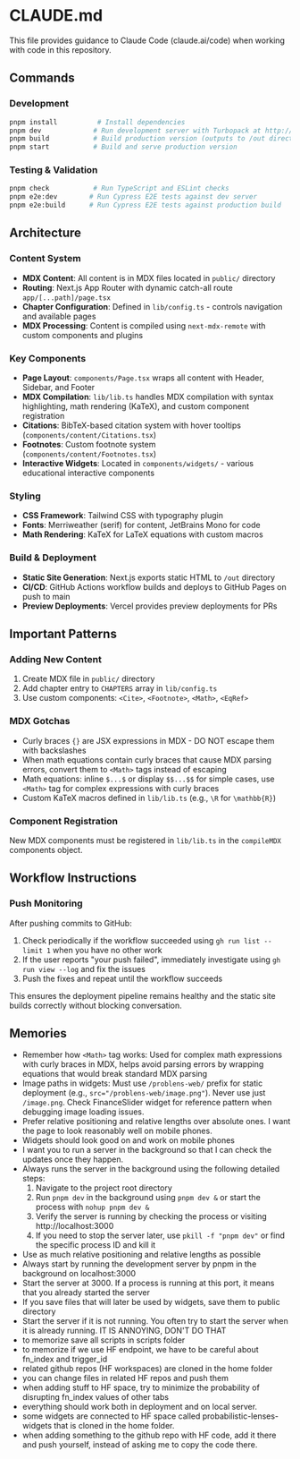 # CLAUDE.md

This file provides guidance to Claude Code (claude.ai/code) when working with code in this repository.

## Commands

### Development
```bash
pnpm install          # Install dependencies
pnpm dev             # Run development server with Turbopack at http://localhost:3000
pnpm build           # Build production version (outputs to /out directory)
pnpm start           # Build and serve production version
```

### Testing & Validation
```bash
pnpm check           # Run TypeScript and ESLint checks
pnpm e2e:dev        # Run Cypress E2E tests against dev server
pnpm e2e:build      # Run Cypress E2E tests against production build
```

## Architecture

### Content System
- **MDX Content**: All content is in MDX files located in `public/` directory
- **Routing**: Next.js App Router with dynamic catch-all route `app/[...path]/page.tsx`
- **Chapter Configuration**: Defined in `lib/config.ts` - controls navigation and available pages
- **MDX Processing**: Content is compiled using `next-mdx-remote` with custom components and plugins

### Key Components
- **Page Layout**: `components/Page.tsx` wraps all content with Header, Sidebar, and Footer
- **MDX Compilation**: `lib/lib.ts` handles MDX compilation with syntax highlighting, math rendering (KaTeX), and custom component registration
- **Citations**: BibTeX-based citation system with hover tooltips (`components/content/Citations.tsx`)
- **Footnotes**: Custom footnote system (`components/content/Footnotes.tsx`)
- **Interactive Widgets**: Located in `components/widgets/` - various educational interactive components

### Styling
- **CSS Framework**: Tailwind CSS with typography plugin
- **Fonts**: Merriweather (serif) for content, JetBrains Mono for code
- **Math Rendering**: KaTeX for LaTeX equations with custom macros

### Build & Deployment
- **Static Site Generation**: Next.js exports static HTML to `/out` directory
- **CI/CD**: GitHub Actions workflow builds and deploys to GitHub Pages on push to main
- **Preview Deployments**: Vercel provides preview deployments for PRs

## Important Patterns

### Adding New Content
1. Create MDX file in `public/` directory
2. Add chapter entry to `CHAPTERS` array in `lib/config.ts`
3. Use custom components: `<Cite>`, `<Footnote>`, `<Math>`, `<EqRef>`

### MDX Gotchas
- Curly braces `{}` are JSX expressions in MDX - DO NOT escape them with backslashes
- When math equations contain curly braces that cause MDX parsing errors, convert them to `<Math>` tags instead of escaping
- Math equations: inline `$...$` or display `$$...$$` for simple cases, use `<Math>` tag for complex expressions with curly braces
- Custom KaTeX macros defined in `lib/lib.ts` (e.g., `\R` for `\mathbb{R}`)

### Component Registration
New MDX components must be registered in `lib/lib.ts` in the `compileMDX` components object.

## Workflow Instructions

### Push Monitoring
After pushing commits to GitHub:
1. Check periodically if the workflow succeeded using `gh run list --limit 1` when you have no other work
2. If the user reports "your push failed", immediately investigate using `gh run view --log` and fix the issues
3. Push the fixes and repeat until the workflow succeeds

This ensures the deployment pipeline remains healthy and the static site builds correctly without blocking conversation.

## Memories
- Remember how `<Math>` tag works: Used for complex math expressions with curly braces in MDX, helps avoid parsing errors by wrapping equations that would break standard MDX parsing
- Image paths in widgets: Must use `/problens-web/` prefix for static deployment (e.g., `src="/problens-web/image.png"`). Never use just `/image.png`. Check FinanceSlider widget for reference pattern when debugging image loading issues.
- Prefer relative positioning and relative lengths over absolute ones. I want the page to look reasonably well on mobile phones.
- Widgets should look good on and work on mobile phones
- I want you to run a server in the background so that I can check the updates once they happen.
- Always runs the server in the background using the following detailed steps:
  1. Navigate to the project root directory
  2. Run `pnpm dev` in the background using `pnpm dev &` or start the process with `nohup pnpm dev &`
  3. Verify the server is running by checking the process or visiting http://localhost:3000
  4. If you need to stop the server later, use `pkill -f "pnpm dev"` or find the specific process ID and kill it
- Use as much relative positioning and relative lengths as possible
- Always start by running the development server by pnpm in the background on localhost:3000
- Start the server at 3000. If a process is running at this port, it means that you already started the server
- If you save files that will later be used by widgets, save them to public directory
- Start the server if it is not running. You often try to start the server when it is already running. IT IS ANNOYING, DON'T DO THAT
- to memorize save all scripts in scripts folder
- to memorize if we use HF endpoint, we have to be careful about  fn_index and trigger_id
- related github repos (HF workspaces) are cloned in the home folder
- you can change files in related HF repos and push them
- when adding stuff to HF space, try to minimize the probability of disrupting fn_index values of other tabs
- everything should work both in deployment and on local server.
- some widgets are connected to HF space called probabilistic-lenses-widgets that is cloned in the home folder.
- when adding something to the github repo with HF code, add it there and push yourself, instead of asking me to copy the code there.